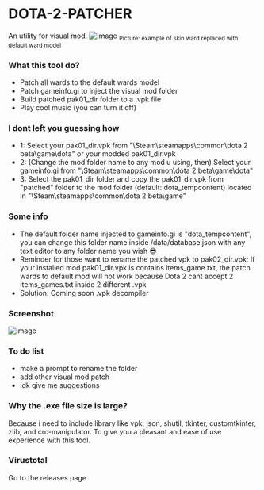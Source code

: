# DOTA-2-PATCHER
An utility for visual mod.
![image](https://user-images.githubusercontent.com/69560119/221514692-29190c80-fac9-4592-9cd6-52fc5b0949e8.png)
<sub>Picture: example of skin ward replaced with default ward model</sub>

### What this tool do?
- Patch all wards to the default wards model
- Patch gameinfo.gi to inject the visual mod folder
- Build patched pak01_dir folder to a .vpk file
- Play cool music (you can turn it off)

### I dont left you guessing how
- 1: Select your pak01_dir.vpk from "\Steam\steamapps\common\dota 2 beta\game\dota" or your modded pak01_dir.vpk
- 2: (Change the mod folder name to any mod u using, then) Select your gameinfo.gi from "\Steam\steamapps\common\dota 2 beta\game\dota"
- 3: Select the pak01_dir folder and copy the pak01_dir.vpk from "patched" folder to the mod folder (default: dota_tempcontent) located in "\Steam\steamapps\common\dota 2 beta\game"

### Some info
- The default folder name injected to gameinfo.gi is "dota_tempcontent", you can change this folder name inside /data/database.json with any text editor to any folder name you wish 😎
- Reminder for those want to rename the patched vpk to pak02_dir.vpk: If your installed mod pak01_dir.vpk is contains items_game.txt, the patch wards to default mod will not work because Dota 2 cant accept 2 items_games.txt inside 2 different .vpk
- Solution: Coming soon .vpk decompiler

### Screenshot
![image](https://user-images.githubusercontent.com/69560119/221392381-ddff5080-9436-4db9-93a0-43600e6300e4.png)

### To do list
- make a prompt to rename the folder
- add other visual mod patch
- idk give me suggestions

### Why the .exe file size is large?
Because i need to include library like vpk, json, shutil, tkinter, customtkinter, zlib, and crc-manipulator. To give you a pleasant and ease of use experience with this tool.

### Virustotal
Go to the releases page
